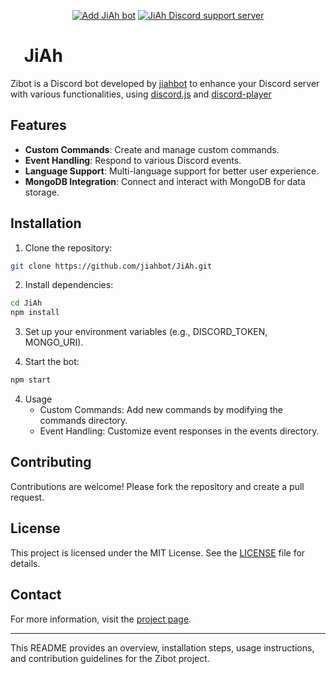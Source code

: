 <p align="center">
    <a href="https://discord.com/oauth2/authorize?client_id=1247481319773048924"><img src="https://img.shields.io/badge/ADD_Bot-JiAh_Bot?style=for-the-badge&label=JiAh%20Bot&color=%237289DA" alt="Add JiAh bot"></a>
    <a href="https://discord.gg/ueMrAPHHk3"><img src="https://img.shields.io/discord/1007597270704869387?style=for-the-badge&color=%237289DA" alt="JiAh Discord support server"></a>
</p>

# [<img src="https://raw.githubusercontent.com/jiahbot/jiahbot/main/Assets/JiAhAvt.gif" width="15"/>](./) JiAh 
Zibot is a Discord bot developed by [jiahbot](https://github.com/jiahbot) to enhance your Discord server with various functionalities, using [discord.js](https://discord.js.org/) and [discord-player](https://discord-player.js.org/) 

## Features
- **Custom Commands**: Create and manage custom commands.
- **Event Handling**: Respond to various Discord events.
- **Language Support**: Multi-language support for better user experience.
- **MongoDB Integration**: Connect and interact with MongoDB for data storage.
## Installation
1. Clone the repository:

```bash
git clone https://github.com/jiahbot/JiAh.git
```
2. Install dependencies:

```bash
cd JiAh
npm install

```
3. Set up your environment variables (e.g., DISCORD_TOKEN, MONGO_URI).

4. Start the bot:

```bash
npm start
```
4. Usage
   * Custom Commands: Add new commands by modifying the commands directory.
   * Event Handling: Customize event responses in the events directory.

## Contributing
Contributions are welcome! Please fork the repository and create a pull request.

## License
This project is licensed under the MIT License. See the [LICENSE](./blob/main/LICENSE) file for details.

## Contact
For more information, visit the [project page](https://github.com/jiahbot/JiAh).

***
This README provides an overview, installation steps, usage instructions, and contribution guidelines for the Zibot project.
